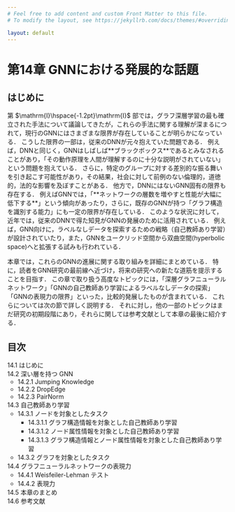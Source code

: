 ```yaml
---
# Feel free to add content and custom Front Matter to this file.
# To modify the layout, see https://jekyllrb.com/docs/themes/#overriding-theme-defaults

layout: default
---
```

<h1>第14章 GNNにおける発展的な話題</h1>

<h2>はじめに</h2>
第 $\mathrm{I}\hspace{-1.2pt}\mathrm{I}$ 部では，グラフ深層学習の最も確立された手法について議論してきたが，これらの手法に関する理解が深まるにつれて，現行のGNNにはさまざまな限界が存在していることが明らかになっている． こうした限界の一部は，従来のDNNが元々抱えていた問題である． 例えば，DNNと同じく，GNNはしばしば**ブラックボックス**であるとみなされることがあり，「その動作原理を人間が理解するのに十分な説明がされていない」という問題を抱えている． さらに，特定のグループに対する差別的な振る舞いを引き起こす可能性があり，その結果，社会に対して前例のない倫理的，道徳的，法的な影響を及ぼすことがある． 他方で，DNNにはないGNN固有の限界も存在する． 例えばGNNでは，「**ネットワークの層数を増やすと性能が大幅に低下する**」という傾向があったり，さらに，既存のGNNが持つ「グラフ構造を識別する能力」にも一定の限界が存在している． このような状況に対して，近年では，従来のDNNで得た知見がGNNの発展のために活用されている． 例えば，GNN向けに，ラベルなしデータを探索するための戦略（自己教師あり学習）が設計されていたり，また，GNNをユークリッド空間から双曲空間(hyperbolic space)へと拡張する試みも行われている．

本章では，これらのGNNの進展に関する取り組みを詳細にまとめている． 特に，読者をGNN研究の最前線へ近づけ，将来の研究への新たな道筋を提示することを目指す． この章で取り扱う高度なトピックには，「深層グラフニューラルネットワーク」「GNNの自己教師あり学習によるラベルなしデータの探索」「GNNの表現力の限界」といった，比較的発展したものが含まれている． これらについては次の節で詳しく説明する． それに対し，他の一部のトピックはまだ研究の初期段階にあり，それらに関しては参考文献として本章の最後に紹介する．

<h2>目次</h2>
<ul style="list-style-type: none; padding-left:0;">
  <li>14.1 はじめに</li>
  <li>14.2 深い層を持つ GNN
    <ul>
      <li>14.2.1 Jumping Knowledge</li>
      <li>14.2.2 DropEdge</li>
      <li>14.2.3 PairNorm</li>
    </ul>
  </li>
  <li>14.3 自己教師あり学習
    <ul>
      <li>14.3.1 ノードを対象としたタスク
        <ul>
          <li>14.3.1.1 グラフ構造情報を対象とした自己教師あり学習</li>
          <li>14.3.1.2 ノード属性情報を対象とした自己教師あり学習</li>
          <li>14.3.1.3 グラフ構造情報とノード属性情報を対象とした自己教師あり学習</li>
        </ul>
      </li>
      <li>14.3.2 グラフを対象としたタスク</li>
    </ul>
  </li>
  <li>14.4 グラフニューラルネットワークの表現力
    <ul>
      <li>14.4.1 Weisfeiler-Lehman テスト</li>
      <li>14.4.2 表現力</li>
    </ul>
  </li>
  <li>14.5 本章のまとめ</li>
  <li>14.6 参考文献</li>
</ul>
